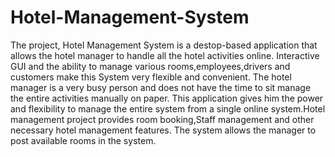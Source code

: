 # Hotel-Management-System
The project, Hotel Management System is a destop-based 
application that allows the hotel manager to handle all the hotel activities online.
Interactive GUI and the ability to manage various rooms,employees,drivers and customers make this
System very flexible and convenient. The hotel manager is a very busy person and does not have the time to sit
manage the entire activities manually on paper. This application gives him the power and flexibility to manage the entire system from a single
online system.Hotel management project provides room booking,Staff management and other necessary hotel management features.
The system allows the manager to post available rooms in the system.
